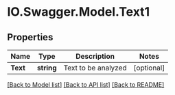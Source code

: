 # IO.Swagger.Model.Text1
## Properties

Name | Type | Description | Notes
------------ | ------------- | ------------- | -------------
**Text** | **string** | Text to be analyzed | [optional] 

[[Back to Model list]](../README.md#documentation-for-models) [[Back to API list]](../README.md#documentation-for-api-endpoints) [[Back to README]](../README.md)

